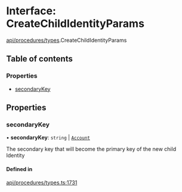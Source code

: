 # Interface: CreateChildIdentityParams

[api/procedures/types](../wiki/api.procedures.types).CreateChildIdentityParams

## Table of contents

### Properties

- [secondaryKey](../wiki/api.procedures.types.CreateChildIdentityParams#secondarykey)

## Properties

### secondaryKey

• **secondaryKey**: `string` \| [`Account`](../wiki/api.entities.Account.Account)

The secondary key that will become the primary key of the new child Identity

#### Defined in

[api/procedures/types.ts:1731](https://github.com/PolymeshAssociation/polymesh-sdk/blob/8a9e72221/src/api/procedures/types.ts#L1731)

